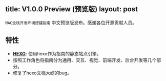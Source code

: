 title: V1.0.0 Preview (预览版)
layout: post
---

`MAC全栈开发环境搭建指南` 中文预览版发布。感谢各位开源贡献人员。

## 特性

- **[HEXO](https://github.com/hexojs/hexo)**: 使用hexo作为指南的静态站点引擎。
- 按照工作角色将指南分为通用、交互、视觉、前端开发、后台开发等几个部分。
- 修复了hexo文档大纲的bug。
